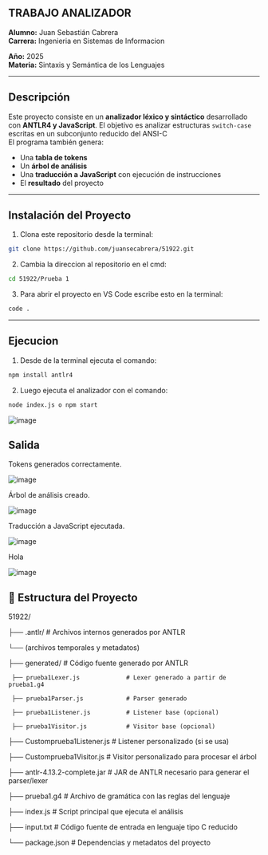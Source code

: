 ## TRABAJO ANALIZADOR
**Alumno:** Juan Sebastián Cabrera  
**Carrera:** Ingenieria en Sistemas de Informacion 

**Año:** 2025  
**Materia:** Sintaxis y Semántica de los Lenguajes  

---

##  Descripción

Este proyecto consiste en un **analizador léxico y sintáctico** desarrollado con **ANTLR4 y JavaScript**. El objetivo es analizar estructuras `switch-case` escritas en un subconjunto reducido del ANSI-C  
El programa también genera:
- Una **tabla de tokens**
- Un **árbol de análisis**
- Una **traducción a JavaScript** con ejecución de instrucciones
- El **resultado** del proyecto

---


## Instalación del Proyecto
1. Clona este repositorio desde la terminal:
```bash
git clone https://github.com/juansecabrera/51922.git
```
2. Cambia la direccion al repositorio en el cmd:
```bash
cd 51922/Prueba 1
```

3. Para abrir el proyecto en VS Code escribe esto en la terminal:
```bash
code .
```
---

## Ejecucion 
1. Desde de la terminal ejecuta el comando:
```bash
npm install antlr4
```   
2. Luego ejecuta el analizador con el comando:
```bash
node index.js o npm start
``` 
![image](https://github.com/user-attachments/assets/bb99ab15-3379-4f36-9b95-c8ae8c5b3432)


## Salida
Tokens generados correctamente.

![image](https://github.com/user-attachments/assets/9f165529-9a9d-4cb5-83aa-d5d2ecdd2801)

Árbol de análisis creado.

![image](https://github.com/user-attachments/assets/a4086c4b-bafc-4141-bc5d-4e62c55f6398)


Traducción a JavaScript ejecutada.

![image](https://github.com/user-attachments/assets/36065626-a040-4c31-88ae-c5e82b08bee2)

Hola

![image](https://github.com/user-attachments/assets/e55cecc3-720d-4be7-bbc8-a989eb550cb8)

## 📁 Estructura del Proyecto

51922/

├── .antlr/                          # Archivos internos generados por ANTLR

└── (archivos temporales y metadatos)

├── generated/                       # Código fuente generado por ANTLR

     ├── prueba1Lexer.js             # Lexer generado a partir de prueba1.g4
  
     ├── prueba1Parser.js            # Parser generado
  
     ├── prueba1Listener.js          # Listener base (opcional)

     ├── prueba1Visitor.js           # Visitor base (opcional)

├── Customprueba1Listener.js        # Listener personalizado (si se usa)

├── Customprueba1Visitor.js         # Visitor personalizado para procesar el árbol

├── antlr-4.13.2-complete.jar       # JAR de ANTLR necesario para generar el parser/lexer

├── prueba1.g4                      # Archivo de gramática con las reglas del lenguaje

├── index.js                        # Script principal que ejecuta el análisis

├── input.txt                       # Código fuente de entrada en lenguaje tipo C reducido

└──  package.json                    # Dependencias y metadatos del proyecto
